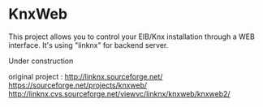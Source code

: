 KnxWeb
======

This project allows you to control your EIB/Knx installation through a WEB interface.
It's using "linknx" for backend server.


Under construction


original project :
http://linknx.sourceforge.net/
https://sourceforge.net/projects/knxweb/
http://linknx.cvs.sourceforge.net/viewvc/linknx/knxweb/knxweb2/
